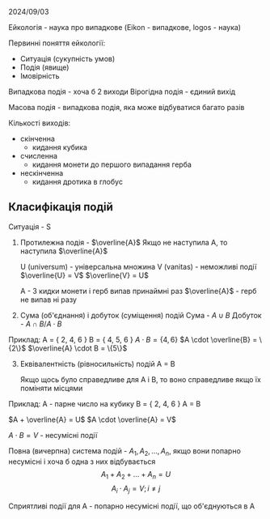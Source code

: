 2024/09/03

Ейкологія - наука про випадкове
(Eikon - випадкове, logos - наука)

Первинні поняття ейкології:
- Ситуація (сукупність умов)
- Подія (явище)
- Імовірність

Випадкова подія - хоча б 2 виходи
Вірогідна подія - єдиний вихід 

Масова подія - випадкова подія, яка може відбуватися багато разів

Кількості виходів:
- скінченна
	- кидання кубика
- счисленна
	- кидання монети до першого випадання герба
- нескінченна
	- кидання дротика в глобус

## Класифікація подій

Ситуація - S

1) Протилежна подія - $\overline{A}$ 
	Якщо не наступила А, то наступила $\overline{A}$

	U (universum) - універсальна множина
	V (vanitas) - неможливі події
	$\overline{U} = V$ 
	$\overline{V} = U$ 

	A - 3 кидки монети і герб випав принаймні раз
	$\overline{A}$ - герб не випав ні разу

2) Сума (об'єднання) і добуток (суміщення) подій
	Сума - $A\cup B$ 
	Добуток - $A \cap B / A \cdot B$ 

Приклад:
	A = { 2, 4, 6 }
	B = { 4, 5, 6 }
	$A \cdot B = \{4,6\}$ 
	$A \cdot \overline{B} = \{2\}$ 
	$\overline{A} \cdot B = \{5\}$ 

3) Еквівалентність (рівносильність) подій
	A = B

	Якщо щось було справедливе для A і B, то воно справедливе якщо їх поміняти місцями

Приклад:
	A - парне число на кубику
	B = { 2, 4, 6 }
	A = B

$A + \overline{A} = U$
$A \cdot \overline{A} = V$

$A \cdot B = V$ - несумісні події

Повна (вичерпна) система подій - $A_1,A_2,\dots,A_n$, якщо вони попарно несумісні і хоча б одна з них відбувається
$$A_1+A_2+\dots+A_n=U$$
$$A_i\cdot A_j = V; i\neq j$$

Сприятливі події для A - попарно несумісні події, що об'єднуються в A
